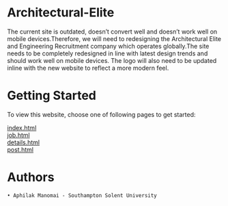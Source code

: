 # Architectural-Elite
The current site is outdated, doesn’t convert well and doesn’t work well on mobile devices.Therefore, we will need to redesigning the Architectural Elite and Engineering Recruitment company which operates globally.The site needs to be completely redesigned in line with latest design trends and should work well on mobile devices. The logo will also need to be updated
inline with the new website to reflect a more modern feel.

# Getting Started
To view this website, choose one of following pages to get started:

[index.html](https://artyshorter.github.io/Architectural-Elite/)<br>
[job.html](https://artyshorter.github.io/Architectural-Elite/job.html)<br>
[details.html](https://artyshorter.github.io/Architectural-Elite/details.html)<br>
[post.html](https://artyshorter.github.io/Architectural-Elite/post.html)<br>

# Authors

	• Aphilak Manomai - Southampton Solent University
	
  

  
